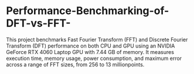# Performance-Benchmarking-of-DFT-vs-FFT-
This project benchmarks Fast Fourier Transform (FFT) and Discrete Fourier Transform (DFT) performance on both CPU and GPU using an NVIDIA GeForce RTX 4060 Laptop GPU with 7.44 GB of memory. It measures execution time, memory usage, power consumption, and maximum error across a range of FFT sizes, from 256 to 13 millionpoints.  
